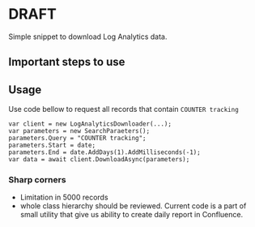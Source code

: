 # DRAFT
Simple snippet to download Log Analytics data.

## Important steps to use

## Usage
Use code bellow to request all records that contain `COUNTER tracking`
```
var client = new LogAnalyticsDownloader(...);
var parameters = new SearchParaeters();
parameters.Query = "COUNTER tracking";
parameters.Start = date;
parameters.End = date.AddDays(1).AddMilliseconds(-1);
var data = await client.DownloadAsync(parameters);
```

### Sharp corners

* Limitation in 5000 records
* whole class hierarchy should be reviewed. Current code is a part of small utility that give us ability to create daily report in Confluence.